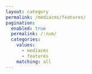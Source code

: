 ```yaml
---
layout: category
permalink: /mediacms/features/
pagination: 
  enabled: true
  permalink: /:num/
  categories:
    values:
      - mediacms
      - features
    matching: all
---
```


